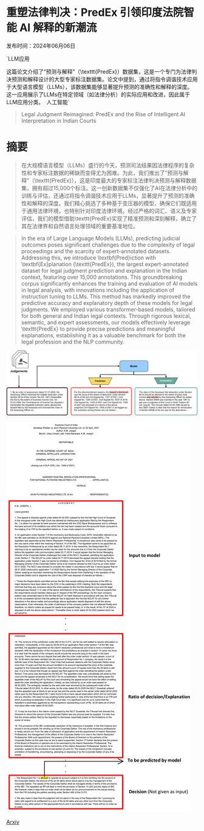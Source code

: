 # 重塑法律判决：PredEx 引领印度法院智能 AI 解释的新潮流

发布时间：2024年06月06日

`LLM应用

这篇论文介绍了“预测与解释”（\texttt{PredEx}）数据集，这是一个专门为法律判决预测和解释设计的大型专家标注数据集。论文中提到，通过将指令调谐技术应用于大型语言模型（LLMs），该数据集能够显著提升预测的准确性和解释的深度。这一应用展示了LLMs在特定领域（如法律分析）的实际应用和改进，因此属于LLM应用分类。` `人工智能`

> Legal Judgment Reimagined: PredEx and the Rise of Intelligent AI Interpretation in Indian Courts

# 摘要

> 在大规模语言模型（LLMs）盛行的今天，预测司法结果因法律程序的复杂性和专家标注数据的稀缺而变得尤为困难。为此，我们推出了“预测与解释”（\texttt{PredEx}），这是印度最大的专家标注法律判决预测与解释数据集，拥有超过15,000个标注。这一创新数据集不仅强化了AI在法律分析中的训练与评估，还通过将指令调谐技术应用于LLMs，显著提升了预测的准确性和解释的深度。我们精心挑选了多种基于变压器的模型，确保它们既适用于通用法律环境，也特别针对印度法律环境。经过严格的词汇、语义及专家评估，我们的模型借助\texttt{PredEx}实现了精准预测和深刻解释，确立了其在法律界和自然语言处理领域的重要基准地位。

> In the era of Large Language Models (LLMs), predicting judicial outcomes poses significant challenges due to the complexity of legal proceedings and the scarcity of expert-annotated datasets. Addressing this, we introduce \textbf{Pred}iction with \textbf{Ex}planation (\texttt{PredEx}), the largest expert-annotated dataset for legal judgment prediction and explanation in the Indian context, featuring over 15,000 annotations. This groundbreaking corpus significantly enhances the training and evaluation of AI models in legal analysis, with innovations including the application of instruction tuning to LLMs. This method has markedly improved the predictive accuracy and explanatory depth of these models for legal judgments. We employed various transformer-based models, tailored for both general and Indian legal contexts. Through rigorous lexical, semantic, and expert assessments, our models effectively leverage \texttt{PredEx} to provide precise predictions and meaningful explanations, establishing it as a valuable benchmark for both the legal profession and the NLP community.

![重塑法律判决：PredEx 引领印度法院智能 AI 解释的新潮流](../../../paper_images/2406.04136/x1.png)

![重塑法律判决：PredEx 引领印度法院智能 AI 解释的新潮流](../../../paper_images/2406.04136/x2.png)

[Arxiv](https://arxiv.org/abs/2406.04136)